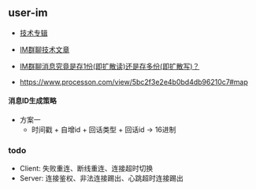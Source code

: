 ## user-im

* [技术专辑](http://www.52im.net/forum.php?mod=collection&op=all)
* [IM群聊技术文章](http://www.52im.net/forum.php?mod=collection&action=view&ctid=20&fromop=all)
* [IM群聊消息究竟是存1份(即扩散读)还是存多份(即扩散写)？](http://www.52im.net/thread-1616-1-1.html)

* https://www.processon.com/view/5bc2f3e2e4b0bd4db96210c7#map

#### 消息ID生成策略

* 方案一
    * 时间戳 + 自增id + 回话类型 + 回话id -> 16进制

### todo

* Client: 失败重连、断线重连、连接超时切换
* Server: 连接鉴权、非法连接踢出、心跳超时连接踢出
